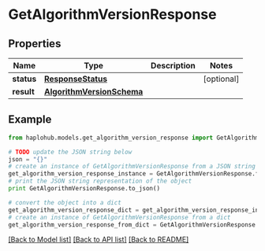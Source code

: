# GetAlgorithmVersionResponse


## Properties
Name | Type | Description | Notes
------------ | ------------- | ------------- | -------------
**status** | [**ResponseStatus**](ResponseStatus.md) |  | [optional] 
**result** | [**AlgorithmVersionSchema**](AlgorithmVersionSchema.md) |  | 

## Example

```python
from haplohub.models.get_algorithm_version_response import GetAlgorithmVersionResponse

# TODO update the JSON string below
json = "{}"
# create an instance of GetAlgorithmVersionResponse from a JSON string
get_algorithm_version_response_instance = GetAlgorithmVersionResponse.from_json(json)
# print the JSON string representation of the object
print GetAlgorithmVersionResponse.to_json()

# convert the object into a dict
get_algorithm_version_response_dict = get_algorithm_version_response_instance.to_dict()
# create an instance of GetAlgorithmVersionResponse from a dict
get_algorithm_version_response_from_dict = GetAlgorithmVersionResponse.from_dict(get_algorithm_version_response_dict)
```
[[Back to Model list]](../README.md#documentation-for-models) [[Back to API list]](../README.md#documentation-for-api-endpoints) [[Back to README]](../README.md)


